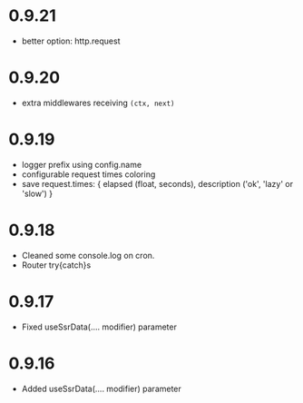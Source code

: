 # 0.9.21
- better option: http.request

# 0.9.20

- extra middlewares receiving `(ctx, next)`

# 0.9.19

- logger prefix using config.name
- configurable request times coloring
- save request.times: {
    elapsed (float, seconds),
    description ('ok', 'lazy' or 'slow')
  }

# 0.9.18

- Cleaned some console.log on cron.
- Router try{catch}s

# 0.9.17

- Fixed useSsrData(.... modifier) parameter


# 0.9.16

- Added useSsrData(.... modifier) parameter
